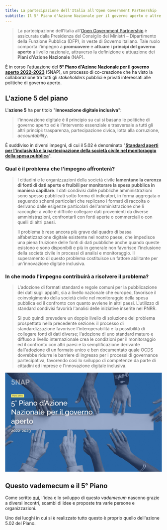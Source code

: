 ```yaml
---
title: La partecipazione dell'Italia all'Open Government Partnership
subtitle: Il 5° Piano d'Azione Nazionale per il governo aperto e altre iniziative istituzionali
---
```


> La partecipazione dell'Italia all'[Open Government Partnership](https://www.opengovpartnership.org/) è assicurata dalla Presidenza del Consiglio dei Ministri – Dipartimento della Funzione Pubblica (DFP), in veste di Governo italiano. Tale ruolo comporta l'impegno a **promuovere** e **attuare** i **principi del governo aperto** a livello nazionale, attraverso la definizione e attuazione dei **Piani d'Azione Nazionale** (NAP).

È in corso l'attuazione del [**5° Piano d'Azione Nazionale per il governo aperto 2022-2023**](https://open.gov.it/governo-aperto/piano-nazionale/5nap#i-contenuti-del-5nap) (5NAP), un processo di co-creazione che ha visto la collaborazione tra tutti gli _stakeholders_ pubblici e privati interessati alle politiche di governo aperto.

## L'azione 5 del piano

L'**azione 5** ha per titolo "**Innovazione digitale inclusiva**":

> l'innovazione digitale è il principio su cui si basano le politiche di governo aperto ed è l'intervento essenziale e trasversale a tutti gli altri principi: trasparenza, partecipazione civica, lotta alla corruzione, _accountability_.

È suddiviso in diversi impegni, di cui il 5.02 è denominato "[**Standard aperti per l'inclusività e la partecipazione della società civile nel monitoraggio della spesa pubblica**](https://open.gov.it/governo-aperto/piano-nazionale/5nap/azione-5/impegno-502)".

### Qual è il problema che l'impegno affronterà?

> I cittadini e le organizzazioni della società civile **lamentano la carenza di fonti di dati aperte e fruibili per monitorare la spesa pubblica in maniera capillare**. I dati condivisi dalle pubbliche amministrazioni sono spesso pubblicati sotto forma di indicatori, in forma aggregata o seguendo schemi particolari che replicano i formati di raccolta o derivano dalle esigenze particolari dell'amministrazione che li raccoglie: a volte è difficile collegare dati provenienti da diverse amministrazioni, confrontarli con fonti aperte o commerciali o con quelli di altri paesi.
>
> Il problema è reso ancora più grave dal quadro di bassa alfabetizzazione digitale esistente nel nostro paese, che impedisce una piena fruizione delle fonti di dati pubbliche anche quando queste esistono e sono disponibili e più in generale non favorisce l'inclusione della società civile in processi di analisi e monitoraggio. Il superamento di questo problema costituisce un fattore abilitante per un'innovazione digitale inclusiva.

### In che modo l'impegno contribuirà a risolvere il problema?

> L'adozione di formati standard e regole comuni per la pubblicazione dei dati sugli appalti, sia a livello nazionale che europeo, favorisce il coinvolgimento della società civile nel monitoraggio della spesa pubblica ed il confronto con quanto avviene in altri paesi. L'utilizzo di standard condivisi favorirà l'analisi delle iniziative inserite nel PNRR.
>
> Si può quindi prevedere un doppio livello di soluzione del problema prospettato nella precedente sezione: il processo di standardizzazione favorisce l'interoperabilità e la possibilità di collegare fonti di dati diverse; l'adozione di uno standard maturo e diffuso a livello internazionale crea le condizioni per il monitoraggio ed il confronto con altri paesi e la semplificazione derivante dall'adozione di un formato unico e ben documentato quale OCDS dovrebbe ridurre le barriere di ingresso per i processi di governance partecipativa, favorendo così lo sviluppo di competenze da parte di cittadini ed imprese e l'innovazione digitale inclusiva.

[![5° Piano d'Azione Nazionale per il governo aperto](images/5NAP.png)](https://open.gov.it/governo-aperto/piano-nazionale/5nap)

## Questo vademecum e il 5° Piano

Come scritto [qui](about.qmd), l'idea e lo sviluppo di questo *vademecum* nascono grazie a diversi incontri, scambi di idee e proposte tra varie persone e organizzazioni.

Uno dei luoghi in cui si è realizzato tutto questo è proprio quello dell'azione 5.02 del Piano.
